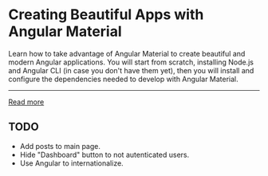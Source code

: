 # Creating Beautiful Apps with Angular Material

Learn how to take advantage of Angular Material to create beautiful and modern Angular applications. You will start from scratch, installing Node.js and Angular CLI (in case you don't have them yet), then you will install and configure the dependencies needed to develop with Angular Material.

---

[Read more](https://auth0.com/blog/creating-beautiful-apps-with-angular-material/)

## TODO
- Add posts to main page.
- Hide "Dashboard"  button to not autenticated users.
- Use Angular to internationalize.
